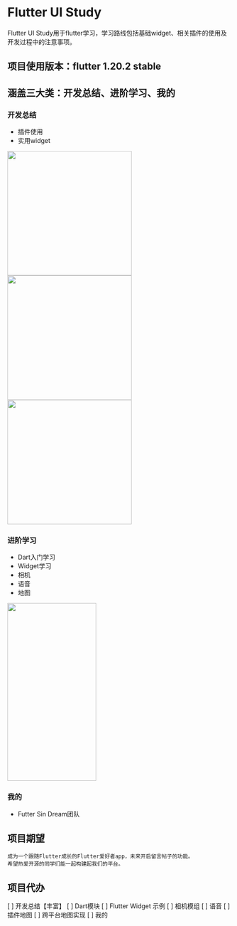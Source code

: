 # Flutter UI Study

Flutter UI Study用于flutter学习，学习路线包括基础widget、相关插件的使用及开发过程中的注意事项。

## 项目使用版本：flutter 1.20.2 stable

## 涵盖三大类：开发总结、进阶学习、我的

### 开发总结
- 插件使用
- 实用widget
<div>
  <img src="https://github.com/Asscre/FUS/blob/master/mdimage/engineeringservice.png?raw=true" width = "280" />
  <img src="https://github.com/Asscre/FUS/blob/master/mdimage/waterripple.gif?raw=true" width = "280" />
  <img src="https://github.com/Asscre/FUS/blob/master/mdimage/radar.gif?raw=true" width = "280" />
<div>

### 进阶学习
- Dart入门学习
- Widget学习
- 相机
- 语音
- 地图
<img src="https://github.com/Asscre/FUS/blob/master/mdimage/study.png?raw=true" width = "200" height = "400" alt="" align=center />

### 我的
- Futter Sin Dream团队

## 项目期望
    成为一个跟随Flutter成长的Flutter爱好者app，未来开启留言帖子的功能。
    希望热爱开源的同学们能一起构建起我们的平台。

## 项目代办
[ ] 开发总结【丰富】
[ ] Dart模块
[ ] Flutter Widget 示例
[ ] 相机模组
[ ] 语音
[ ] 插件地图
[ ] 跨平台地图实现
[ ] 我的

